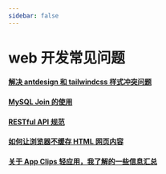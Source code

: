 ```yaml
---
sidebar: false
---
```


# web 开发常见问题

#### [解决 antdesign 和 tailwindcss 样式冲突问题](解决antdesign和tailwindcss样式冲突问题.md)

#### [MySQL Join 的使用](mysql_join的使用.md)

#### [RESTful API 规范](restfulapi.md)

#### [如何让浏览器不缓存 HTML 网页内容](如何让浏览器不缓存HTML网页内容.md)

#### [关于 App Clips 轻应用，我了解的一些信息汇总](关于AppClips轻应用.md)
